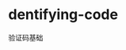 # dentifying-code
验证码基础

<!doctype html>
<html lang="en">
<head>
    <meta charset="UTF-8">
	<title>Document</title>
	<script type="text/javascript">
	window.onload=function(){
	    var send=document.getElementById('send'),
	        times=60,
	        timer=null;
	        
	    send.onclick=function(){
	      // 计时开始 
	    times=60;
	    clearInterval(timer);
        timer=setInterval(function(){
            times=times-1;
            send.value=times+"秒后重试";
            send.disabled=true;
            if(times<=0){
                clearInterval;
            
             send.value="发送验证码";
             send.disabled=false;
            
            }
           },1000)
	    } 
	}
	</script>
</head>
<body>
	<input type="button" id="send" value="发送验证码">
</body>
</html>
